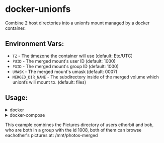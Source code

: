# docker-unionfs
Combine 2 host directories into a unionfs mount managed by a docker container.

## Environment Vars:
* `TZ` - The timezone the container will use (default: Etc/UTC)
* `PUID` - The merged mount's user ID (default: 1000)
* `PGID` - The merged mount's group ID (default: 1000)
* `UMASK` - The merged mount's umask (default: 0007)
* `MERGED_DIR_NAME` - The subdirectory inside of the merged volume which unionfs will mount to. (default: files)

## Usage:
<details>
    <summary>docker</summary>
    
    `docker run -dit --name "ethorbit-and-bob-photos" --privileged --network=none --restart on-failure --env TZ="America/Los_Angeles" --env PUID=1000 --env PGID=1008 -v "/home/ethorbit/Pictures:/top:shared" -v "/home/bob/Pictures:/bottom:shared" -v "/mnt/photos-merged:/merged:shared" ethorbit/unionfs:latest`
</details>
<details>
    <summary>docker-compose</summary>
    

```yaml
        version: '3.9'
        services:
            unionfs_photos:
                image: ethorbit/unionfs:latest
                container_name: ethorbit-and-bob-photos 
                privileged: true
                network_mode: none
                environment:
                    TZ: 'America/Los_Angeles'
                    PUID: 1000 
                    PGID: 1008
                volumes:
                    - /home/ethorbit/Pictures:/top:shared
                    - /home/bob/Pictures:/bottom:shared 
                    - /mnt/photos-merged:/merged:shared 
                restart: unless-stopped
```
</details>

This example combines the Pictures directory of users ethorbit and bob, who are both in a group with the id 1008, both of them can browse eachother's pictures at: /mnt/photos-merged
